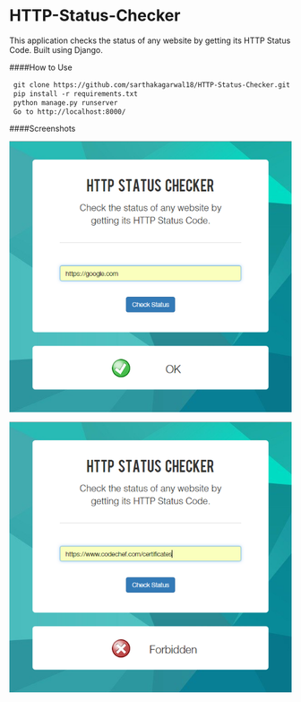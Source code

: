 # HTTP-Status-Checker
This application checks the status of any website by getting its HTTP Status Code. Built using Django.

####How to Use
    
     git clone https://github.com/sarthakagarwal18/HTTP-Status-Checker.git
     pip install -r requirements.txt
     python manage.py runserver
     Go to http://localhost:8000/

####Screenshots

![](/screenshots/img1.png?raw=true)

![](/screenshots/img2.png?raw=true)
